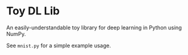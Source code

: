 # Toy DL Lib

An easily-understandable toy library for deep learning in Python using NumPy.

See `mnist.py` for a simple example usage.
